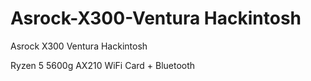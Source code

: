 # Asrock-X300-Ventura Hackintosh
Asrock X300 Ventura Hackintosh

Ryzen 5 5600g
AX210 WiFi Card + Bluetooth
